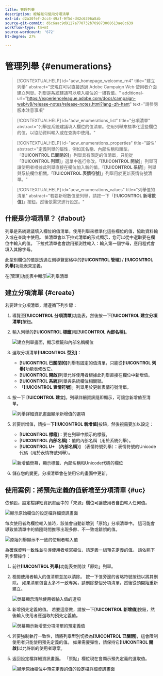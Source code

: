 ```yaml
---
title: 管理列舉
description: 瞭解如何使用分項清單
exl-id: d2a30fef-2cc4-49af-9f5d-d42c6396a8ab
source-git-commit: d6c6aac9d9127a770732b709873008613ae8c639
workflow-type: tm+mt
source-wordcount: '672'
ht-degree: 27%

---
```


# 管理列舉 {#enumerations}

>[!CONTEXTUALHELP]
>id="acw_homepage_welcome_rn4"
>title="建立列舉"
>abstract="您現在可以直接透過 Adobe Campaign Web 使用者介面建立列舉。列舉是系統建議可以填入欄位的一組數值。"
>additional-url="https://experienceleague.adobe.com/docs/campaign-web/v8/release-notes/release-notes.html?lang=zh-hant" text="請參閱版本注意事項"

>[!CONTEXTUALHELP]
>id="acw_enumerations_list"
>title="分項清單"
>abstract="列舉是系統建議填入欄位的值清單。使用列舉來標準化這些欄位的值，以協助資料輸入或在查詢中使用。"

>[!CONTEXTUALHELP]
>id="acw_enumerations_properties"
>title="屬性"
>abstract="定義列舉的屬性，例如其名稱、內部名稱和類型。「**[!UICONTROL 已關閉的]**」列舉具有固定的值清單，只能從「**[!UICONTROL 列舉]**」選單中進行修改。「**[!UICONTROL 開放]**」列舉可讓使用者根據此列舉直接在欄位加入新的值。「**[!UICONTROL 系統]**」列舉與系統欄位相關。「**[!UICONTROL 表情符號]**」列舉用於更新表情符號清單。"

>[!CONTEXTUALHELP]
>id="acw_enumerations_values"
>title="列舉值的清單"
>abstract="若要新增數值至列舉，請按一下「**[!UICONTROL 新增數值]**」按鈕，然後依需求進行設定。"

## 什麼是分項清單？ {#about}

列舉是系統建議填入欄位的值清單。使用列舉來標準化這些欄位的值，協助資料輸入或在查詢中使用。 值清單會以下拉式清單的形式顯示，您可以從中選取要在欄位中輸入的值。 下拉式清單也會啟用預測性輸入：輸入第一個字母，應用程式會填入其餘字母。

此型別欄位的值是透過左側導覽窗格中的&#x200B;**[!UICONTROL 管理]** / **[!UICONTROL 列舉]**&#x200B;功能表來定義。

在[管理]功能表中顯示![列舉清單](assets/enumeration-list.png)

## 建立分項清單 {#create}

若要建立分項清單，請遵循下列步驟：

1. 導覽至&#x200B;**[!UICONTROL 分項清單]**&#x200B;功能表，然後按一下&#x200B;**[!UICONTROL 建立分項清單]**&#x200B;按鈕。

1. 輸入列舉的&#x200B;**[!UICONTROL 標籤]**&#x200B;和&#x200B;**[!UICONTROL 內部名稱]**。

   ![建立列舉畫面，顯示標籤和內部名稱欄位](assets/enumeration-create.png)

1. 選取分項清單&#x200B;**[!UICONTROL 型別]**：

   * **[!UICONTROL 已關閉的]**&#x200B;列舉有固定的值清單，只能從&#x200B;**[!UICONTROL 列舉]**&#x200B;功能表修改它。
   * **[!UICONTROL 開啟]**&#x200B;列舉允許使用者根據此列舉直接在欄位中新增值。
   * **[!UICONTROL 系統]**&#x200B;列舉與系統欄位相關聯。
   * 「**[!UICONTROL 表情符號]**」列舉用於更新表情符號清單。

1. 按一下 **[!UICONTROL 建立]**。列舉詳細資訊隨即顯示，可讓您新增值至清單。

   ![列舉詳細資訊畫面顯示新增值的選項](assets/enumeration-details.png)

1. 若要新增值，請按一下&#x200B;**[!UICONTROL 新增值]**&#x200B;按鈕，然後視需要加以設定：

   * **[!UICONTROL 標籤]**：要在列舉中顯示的標籤。
   * **[!UICONTROL 內部名稱]**：值的內部名稱（用於系統列舉）。
   * **[!UICONTROL U+ （內部名稱）]** （表情符號列舉）：表情符號的Unicode代碼（用於表情符號列舉）。

   ![新增值熒幕，顯示標籤、內部名稱和Unicode代碼的欄位](assets/enumeration-emoticon.png)

1. 儲存您的變更。分項清單會在使用它的畫面中更新。

## 使用案例：將預先定義的值新增至分項清單 {#uc}

依預設，設定檔詳細資訊畫面中的「來源」欄位可讓使用者自由輸入任何值。

![顯示原始欄位的設定檔詳細資訊畫面](assets/enumeration-uc-profile.png)

每次使用者為欄位輸入值時，該值會自動新增到「原始」分項清單中。 這可能會導致值清單中的值隨時間推移出現多餘、不一致或錯誤的值。

![原始列舉顯示不一致的使用者輸入值](assets/enumeration-uc-choice.png)

為確保資料一致性並引導使用者填寫欄位，請定義一組預先定義的值。 請依照下列步驟操作：

1. 前往&#x200B;**[!UICONTROL 列舉]**&#x200B;功能表並開啟「原始」列舉。

2. 檢閱使用者輸入的值清單並加以清除。 按一下值旁邊的省略符號按鈕以將其刪除。 如果清單包含太多不一致專案，請刪除整個分項清單，然後從頭開始重新建立。

   ![熒幕顯示清除使用者輸入值的選項](assets/enumeration-uc-clean.png)

3. 新增預先定義的值。 若要這麼做，請按一下&#x200B;**[!UICONTROL 新增值]**&#x200B;按鈕，然後輸入使用者應選取的預先定義值。

   ![熒幕顯示新增至分項清單的預定義值](assets/enumeration-uc-create.png)

4. 若要強制執行一致性，請將列舉型別切換為&#x200B;**[!UICONTROL 已關閉]**，這會限制使用者只能使用預先定義的值。 如果需要彈性，請保持它&#x200B;**[!UICONTROL 開啟]**&#x200B;以允許新的使用者專案。

5. 返回設定檔詳細資訊畫面。 「原點」欄位現在會顯示預先定義的選取值。

   ![顯示原始欄位](assets/enumeration-uc-populated.png)中預先定義的值的設定檔詳細資訊畫面